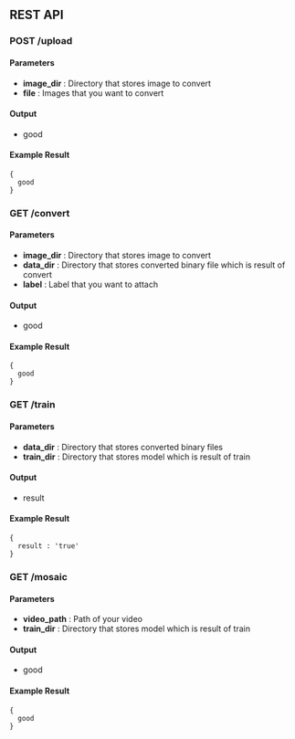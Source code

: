 ## REST API


### POST /upload

#### Parameters
* <strong>image_dir</strong> : Directory that stores image to convert
* <strong>file</strong> : Images that you want to convert

#### Output
* good

#### Example Result
```
{
  good
}
```

### GET /convert

#### Parameters
* <strong>image_dir</strong> : Directory that stores image to convert
* <strong>data_dir</strong> : Directory that stores converted binary file which is result of convert
* <strong>label</strong> : Label that you want to attach

#### Output
* good

#### Example Result
```
{
  good
}
```

### GET /train

#### Parameters
* <strong>data_dir</strong> : Directory that stores converted binary files
* <strong>train_dir</strong> : Directory that stores model which is result of train

#### Output
* result

#### Example Result
```
{
  result : 'true'
}
```

### GET /mosaic

#### Parameters
* <strong>video_path</strong> : Path of your video
* <strong>train_dir</strong> : Directory that stores model which is result of train

#### Output
* good

#### Example Result
```
{
  good
}
```

